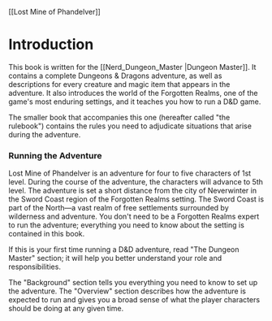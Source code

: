 [[Lost Mine of Phandelver]]
# Introduction

This book is written for the [[Nerd_Dungeon_Master |Dungeon Master]]. It contains a complete Dungeons & Dragons adventure, as well as descriptions for every creature and magic item that appears in the adventure. It also introduces the world of the Forgotten Realms, one of the game's most enduring settings, and it teaches you how to run a D&D game.

The smaller book that accompanies this one (hereafter called "the rulebook") contains the rules you need to adjudicate situations that arise during the adventure.

### Running the Adventure

Lost Mine of Phandelver is an adventure for four to five characters of 1st level. During the course of the adventure, the characters will advance to 5th level. The adventure is set a short distance from the city of Neverwinter in the Sword Coast region of the Forgotten Realms setting. The Sword Coast is part of the North—a vast realm of free settlements surrounded by wilderness and adventure. You don't need to be a Forgotten Realms expert to run the adventure; everything you need to know about the setting is contained in this book.

If this is your first time running a D&D adventure, read "The Dungeon Master" section; it will help you better understand your role and responsibilities.

The "Background" section tells you everything you need to know to set up the adventure. The "Overview" section describes how the adventure is expected to run and gives you a broad sense of what the player characters should be doing at any given time.